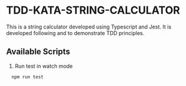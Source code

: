 # TDD-KATA-STRING-CALCULATOR

This is a string calculator developed using Typescript and Jest. It is developed following and to demonstrate TDD principles.

## Available Scripts

1. Run test in watch mode

```bash
  npm run test
```